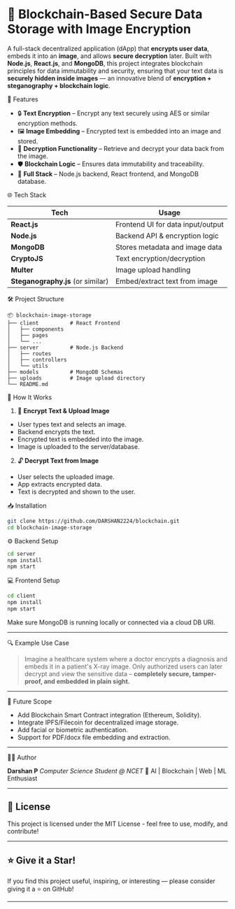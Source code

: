 # 🔐 Blockchain-Based Secure Data Storage with Image Encryption

A full-stack decentralized application (dApp) that **encrypts user data**, embeds it into an **image**, and allows **secure decryption** later. Built with **Node.js**, **React.js**, and **MongoDB**, this project integrates blockchain principles for data immutability and security, ensuring that your text data is **securely hidden inside images** — an innovative blend of **encryption + steganography + blockchain logic**.

🚀 Features

* 🔒 **Text Encryption** – Encrypt any text securely using AES or similar encryption methods.
* 🖼️ **Image Embedding** – Encrypted text is embedded into an image and stored.
* 🧠 **Decryption Functionality** – Retrieve and decrypt your data back from the image.
* 🛡️ **Blockchain Logic** – Ensures data immutability and traceability.
* 🧰 **Full Stack** – Node.js backend, React frontend, and MongoDB database.


🌐 Tech Stack

| Tech                              | Usage                             |
| --------------------------------- | --------------------------------- |
| **React.js**                      | Frontend UI for data input/output |
| **Node.js**                       | Backend API & encryption logic    |
| **MongoDB**                       | Stores metadata and image data    |
| **CryptoJS**                      | Text encryption/decryption        |
| **Multer**                        | Image upload handling             |
| **Steganography.js** (or similar) | Embed/extract text from image     |


🛠️ Project Structure

```
📦 blockchain-image-storage
├── client          # React Frontend
│   ├── components
│   ├── pages
│   └── ...
├── server          # Node.js Backend
│   ├── routes
│   ├── controllers
│   └── utils
├── models          # MongoDB Schemas
├── uploads         # Image upload directory
└── README.md
```

📸 How It Works

1. 🔏 **Encrypt Text & Upload Image**

* User types text and selects an image.
* Backend encrypts the text.
* Encrypted text is embedded into the image.
* Image is uploaded to the server/database.

2. 🔓 **Decrypt Text from Image**

* User selects the uploaded image.
* App extracts encrypted data.
* Text is decrypted and shown to the user.

📥 Installation

```bash
git clone https://github.com/DARSHAN2224/blockchain.git
cd blockchain-image-storage
```

⚙️ Backend Setup

```bash
cd server
npm install
npm start
```

💻 Frontend Setup

```bash
cd client
npm install
npm start
```

Make sure MongoDB is running locally or connected via a cloud DB URI.

---

🔍 Example Use Case

> Imagine a healthcare system where a doctor encrypts a diagnosis and embeds it in a patient's X-ray image. Only authorized users can later decrypt and view the sensitive data – **completely secure, tamper-proof, and embedded in plain sight.**

---

🧠 Future Scope

* Add Blockchain Smart Contract integration (Ethereum, Solidity).
* Integrate IPFS/Filecoin for decentralized image storage.
* Add facial or biometric authentication.
* Support for PDF/docx file embedding and extraction.

---

👨‍💻 Author

**Darshan P**
*Computer Science Student @ NCET*
🔗 AI | Blockchain | Web | ML Enthusiast

---

## 📜 License

This project is licensed under the MIT License - feel free to use, modify, and contribute!

---

## ⭐ Give it a Star!

If you find this project useful, inspiring, or interesting — please consider giving it a ⭐ on GitHub!

---

